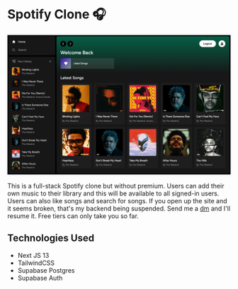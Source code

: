 # Spotify Clone 🎧

![Hero Page Image](https://github.com/anav5704/spotify-clone/blob/main/docs/hero.png)

This is a full-stack Spotify clone but without premium. Users can add their own music to their library and this will be available to all signed-in users. Users can also like songs and search for songs. If you open up the site and it seems broken, that's my backend being suspended. Send me a [dm](https://www.instagram.com/) and I'll resume it. Free tiers can only take you so far.

## Technologies Used
- Next JS 13
- TailwindCSS
- Supabase Postgres
- Supabase Auth
